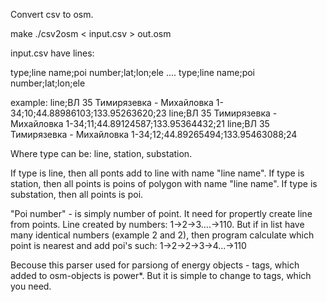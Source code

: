 Convert csv to osm.

make
./csv2osm < input.csv > out.osm

input.csv have lines:

type;line name;poi number;lat;lon;ele
....
type;line name;poi number;lat;lon;ele

example:
line;ВЛ 35 Тимирязевка - Михайловка 1-34;10;44.88986103;133.95263620;23
line;ВЛ 35 Тимирязевка - Михайловка 1-34;11;44.89124587;133.95364432;21
line;ВЛ 35 Тимирязевка - Михайловка 1-34;12;44.89265494;133.95463088;24


Where type can be: line, station, substation.

If type is line, then all ponts add to line with name "line name".
If type is station, then all points is poins of polygon with name "line name".
If type is substation, then all points is poi.

"Poi number" - is simply number of point. It need for propertly create line from points. Line created
by numbers: 1->2->3....->110. But if in list have many identical numbers (example 2 and 2), then program
calculate which point is nearest and add poi's such:
1->2->2->3->4...->110

Becouse this parser used for parsiong of energy objects - tags, which added to osm-objects 
is power*. But it is simple to change to tags, which you need.
